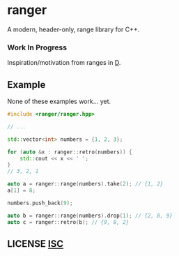 # ranger
A modern, header-only, range library for C++.

### Work In Progress
Inspiration/motivation from ranges in [D](https://dlang.org/phobos/std_range.html).

## Example
None of these examples work... yet.

``` cpp
#include <ranger/ranger.hpp>

// ...

std::vector<int> numbers = {1, 2, 3};

for (auto &x : ranger::retro(numbers)) {
	std::cout << x << ' ';
}
// 3, 2, 1

auto a = ranger::range(numbers).take(2); // {1, 2}
a[1] = 8;

numbers.push_back(9);

auto b = ranger::range(numbers).drop(1); // {2, 8, 9}
auto c = ranger::retro(b); // {9, 8, 2}
```


## LICENSE [ISC](LICENSE)
